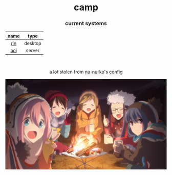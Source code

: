 <div align=center>

# camp
### current systems                                                                 
| name | type |
| :--: | :--: |
| [rin](./hosts/rin.nix) | desktop |
| [aoi](./hosts/aoi.nix) | server |
<br>

a lot stolen from [nu-nu-ko](https://github.com/nu-nu-ko)'s [config](https://github.com/nu-nu-ko/crystal)
<br>

![](https://raw.githubusercontent.com/pagusupu/camp/main/misc/images/group.jpg)
</div>
